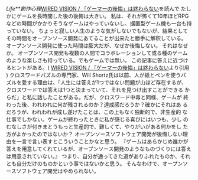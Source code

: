 *Life**創作心理*[WIRED VISION / 「ゲーマーの後悔」は終わらない](http://wiredvision.jp/news/200710/2007100221.html)を読んで
たしかにゲームを長時間した後の後悔は大きい。
私は、それが怖くて10年ほどRPGなどの時間がかかりそうなゲームはやっていないし、据置型ゲーム機も一台も持っていない。
ちょっと寂しい人生のような気がしないでもないが、結果としてその時間をオープンソース開発にあてることが出来たと勝手に解釈している。
オープンソース開発に使った時間は膨大だが、なぜか後悔しない。
それはなぜか。
オープンソース開発も複数の人間でコラボレーションして或る種のゲームのような楽しさも持っている。でもゲームでは無い。
この記事に答えに近づけるヒントがある。( [WIRED VISION / 「ゲーマーの後悔」は終わらない](http://wiredvision.jp/news/200710/2007100221.html)より引用 )
 クロスワードパズルの専門家、Will Shortz氏は以前、人が紙とペンを使うパ
 ズルを愛する理由は、「人生には答えが1つではない問題が山ほど存在するが、
 クロスワードでは答えは1つと決まっていて、それを見つけ出すことができる
 からだ」と私に話したことがある。だが、クロスワード中毒と同様、ゲームが
 終わった後、われわれに何が残されるのか？達成感だろうか？確かにそれはあ
 るだろうが、われわれが成し遂げたことは、この上もなく独断的で、非生産的
 な仕事でしかない。ゲームが終わったときに私が感じる喜びにはいつも、少し
 のむなしさが付きまとうもっと生産的で、難しくて、やりがいがある何かをし
 た方がよかったのではないか？
オープンソースソフトウェア開発が後悔しない理由を一言で言い表すとこういうことかなと思う。
『ゲームはあらかじめ誰かが答えを用意してくれているが、オープンソース開発のようなものづくりには答えは用意されていない。』
つまり、自分が通ってきた道がありふれたものか、それとも自分だけのものかという事ではないかと思う。
そんなわけで、オープンソースソフトウェア開発はやめられない。
